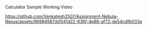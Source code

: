 Calculator Sample Working Video

https://github.com/Venkatesh2507/Assignment-Nebula-Nexus/assets/96984587/bf041d22-636f-4e88-af72-de54cdfb033e


